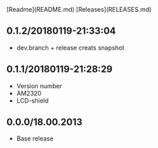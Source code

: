 <link href="../site.css" rel="stylesheet"></link>
[Readme](README.md) [Releases](RELEASES.md)

## 0.1.2/20180119-21:33:04

- dev.branch + release creats snapshot

## 0.1.1/20180119-21:28:29

- Version number
- AM2320
- LCD-shield

## 0.0.0/18.00.2013

- Base release

